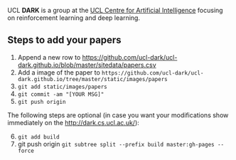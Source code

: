 UCL **DARK** is a group at the [UCL Centre for Artificial Intelligence](https://www.ucl.ac.uk/ai-centre/) focusing on reinforcement learning and deep learning.

## Steps to add your papers
1. Append a new row to https://github.com/ucl-dark/ucl-dark.github.io/blob/master/sitedata/papers.csv
2. Add a image of the paper to `https://github.com/ucl-dark/ucl-dark.github.io/tree/master/static/images/papers`
3. `git add static/images/papers`
4. `git commit -am "[YOUR MSG]"`
5. `git push origin`

The following steps are optional (in case you want your modifications show immediately on the http://dark.cs.ucl.ac.uk/):

6. `git add build`
7. git push origin `git subtree split --prefix build master:gh-pages --force`
